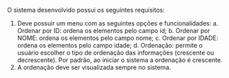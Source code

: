 O sistema desenvolvido possui os seguintes requisitos:
  1. Deve possuir um menu com as seguintes opções e funcionalidades:
     a. Ordenar por ID: ordena os elementos pelo campo id;
     b. Ordenar por NOME: ordena os elementos pelo campo nome;
     c. Ordenar por IDADE: ordena os elementos pelo campo idade;
     d. Ordenação: permite o usuário escolher o tipo de ordenação das informações (crescente ou decrescente). Por padrão, ao iniciar o sistema a ordenação é crescente.
  3. A ordenação deve ser visualizada sempre no sistema.
